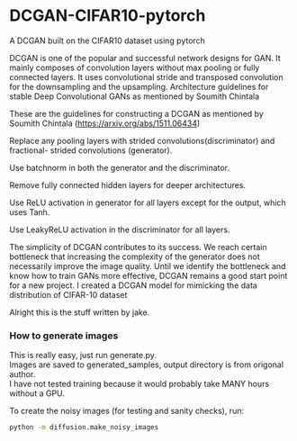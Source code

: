 # DCGAN-CIFAR10-pytorch
A DCGAN built on the CIFAR10 dataset using pytorch

DCGAN is one of the popular and successful network designs for GAN. It mainly composes
of convolution layers without max pooling or fully connected layers. It uses convolutional
stride and transposed convolution for the downsampling and the upsampling. Architecture
guidelines for stable Deep Convolutional GANs as mentioned by Soumith Chintala

These are the guidelines for constructing a DCGAN as mentioned by Soumith Chintala (https://arxiv.org/abs/1511.06434)

Replace any pooling layers with strided convolutions(discriminator) and fractional-
strided convolutions (generator).

Use batchnorm in both the generator and the discriminator.

Remove fully connected hidden layers for deeper architectures.

Use ReLU activation in generator for all layers except for the output, which uses Tanh.

Use LeakyReLU activation in the discriminator for all layers.

The simplicity of DCGAN contributes to its success. We reach certain bottleneck that
increasing the complexity of the generator does not necessarily improve the image quality.
Until we identify the bottleneck and know how to train GANs more effective, DCGAN
remains a good start point for a new project.
I created a DCGAN model for mimicking the data distribution of CIFAR-10 dataset


Alright this is the stuff written by jake.

### How to generate images  
This is really easy, just run generate.py.  
Images are saved to generated_samples, output directory is from origonal author.  
I have not tested training because it would probably take MANY hours without a GPU.  

To create the noisy images (for testing and sanity checks), run:
```bash
python -m diffusion.make_noisy_images
```